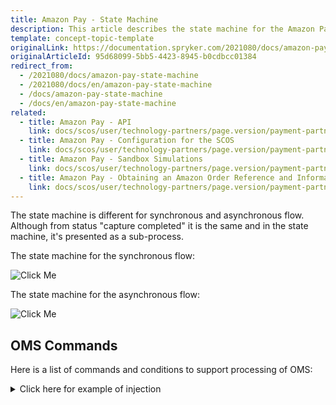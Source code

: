 ```yaml
---
title: Amazon Pay - State Machine
description: This article describes the state machine for the Amazon Pay module in Spryker Commerce OS.
template: concept-topic-template
originalLink: https://documentation.spryker.com/2021080/docs/amazon-pay-state-machine
originalArticleId: 95d68099-5bb5-4423-8945-b0cdbcc01384
redirect_from:
  - /2021080/docs/amazon-pay-state-machine
  - /2021080/docs/en/amazon-pay-state-machine
  - /docs/amazon-pay-state-machine
  - /docs/en/amazon-pay-state-machine
related:
  - title: Amazon Pay - API
    link: docs/scos/user/technology-partners/page.version/payment-partners/amazon-pay/scos-integration/amazon-pay-api.html
  - title: Amazon Pay - Configuration for the SCOS
    link: docs/scos/user/technology-partners/page.version/payment-partners/amazon-pay/scos-integration/amazon-pay-configuration-for-the-scos.html
  - title: Amazon Pay - Sandbox Simulations
    link: docs/scos/user/technology-partners/page.version/payment-partners/amazon-pay/scos-integration/amazon-pay-sandbox-simulations.html
  - title: Amazon Pay - Obtaining an Amazon Order Reference and Information About Shipping Addresses
    link: docs/scos/user/technology-partners/page.version/payment-partners/amazon-pay/scos-integration/amazon-pay-obtaining-an-amazon-order-reference-and-information-about-shipping-addresses.html
---
```


The state machine is different for synchronous and asynchronous flow. Although from status "capture completed" it is the same and in the state machine, it's presented as a sub-process.

The state machine for the synchronous flow:

![Click Me](https://spryker.s3.eu-central-1.amazonaws.com/docs/Technology+Partners/Payment+Partners/Amazon+Pay/sync.png)

The state machine for the asynchronous flow:

![Click Me](https://spryker.s3.eu-central-1.amazonaws.com/docs/Technology+Partners/Payment+Partners/Amazon+Pay/async.png)

## OMS Commands

Here is a list of commands and conditions to support processing of OMS:
<details>
<summary markdown='span'>Click here for example of injection</summary>

 ```php
 <script>
 /**
 * @param \Spryker\Zed\Kernel\Container $container
 *
 * @return void
 */
 protected function injectAmazonPayCommands(Container $container)
 {
 $container->extend(
 OmsDependencyProvider::COMMAND_PLUGINS,
 function (CommandCollectionInterface $commandCollection) {
 $commandCollection
 ->add(new CancelOrderCommandPlugin(), 'AmazonPay/CancelOrder')
 ->add(new CloseOrderCommandPlugin(), 'AmazonPay/CloseOrder')
 ->add(new RefundOrderCommandPlugin(), 'AmazonPay/RefundOrder')
 ->add(new ReauthorizeExpiredOrderCommandPlugin(), 'AmazonPay/ReauthorizeExpiredOrder')
 ->add(new CaptureCommandPlugin(), 'AmazonPay/Capture')
 ->add(new UpdateSuspendedOrderCommandPlugin(), 'AmazonPay/UpdateSuspendedOrder')
 ->add(new UpdateAuthorizationStatusCommandPlugin(), 'AmazonPay/UpdateAuthorizationStatus')
 ->add(new UpdateCaptureStatusCommandPlugin(), 'AmazonPay/UpdateCaptureStatus')
 ->add(new UpdateRefundStatusCommandPlugin(), 'AmazonPay/UpdateRefundStatus');

 return $commandCollection;
 }
 );
 }

 /**
 * @param \Spryker\Zed\Kernel\Container $container
 *
 * @return void
 */
 protected function injectAmazonPayConditions(Container $container)
 {
 $container->extend(OmsDependencyProvider::CONDITION_PLUGINS, function (ConditionCollectionInterface $conditionCollection) {
 $conditionCollection
 ->add(new IsClosedConditionPlugin(), 'AmazonPay/IsClosed')
 ->add(new IsCloseAllowedConditionPlugin(), 'AmazonPay/IsCloseAllowed')

 ->add(new IsCancelledConditionPlugin(), 'AmazonPay/IsCancelled')
 ->add(new IsCancelNotAllowedConditionPlugin(), 'AmazonPay/IsCancelNotAllowed')
 ->add(new IsCancelledOrderConditionPlugin(), 'AmazonPay/IsOrderCancelled')

 ->add(new IsOpenConditionPlugin(), 'AmazonPay/IsAuthOpen')
 ->add(new IsDeclinedConditionPlugin(), 'AmazonPay/IsAuthDeclined')
 ->add(new IsPendingConditionPlugin(), 'AmazonPay/IsAuthPending')
 ->add(new IsSuspendedConditionPlugin(), 'AmazonPay/IsAuthSuspended')
 ->add(new IsAuthExpiredConditionPlugin(), 'AmazonPay/IsAuthExpired')
 ->add(new IsClosedConditionPlugin(), 'AmazonPay/IsAuthClosed')
 ->add(new IsAuthTransactionTimedOutConditionPlugin(), 'AmazonPay/IsAuthTransactionTimedOut')
 ->add(new IsSuspendedConditionPlugin(), 'AmazonPay/IsPaymentMethodChanged')

 ->add(new IsCompletedConditionPlugin(), 'AmazonPay/IsCaptureCompleted')
 ->add(new IsDeclinedConditionPlugin(), 'AmazonPay/IsCaptureDeclined')
 ->add(new IsPendingConditionPlugin(), 'AmazonPay/IsCapturePending')

 ->add(new IsCompletedConditionPlugin(), 'AmazonPay/IsRefundCompleted')
 ->add(new IsDeclinedConditionPlugin(), 'AmazonPay/IsRefundDeclined')
 ->add(new IsPendingConditionPlugin(), 'AmazonPay/IsRefundPending');

 return $conditionCollection;
 });
 }
 </script>
 ```
<br>
</details>
